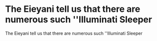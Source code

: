 # The Eieyani tell us that there are numerous such ''Illuminati Sleeper

The Eieyani tell us that there are numerous such ''Illuminati Sleeper